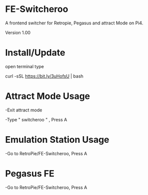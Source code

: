 # FE-Switcheroo

A frontend switcher for Retropie, Pegasus and attract Mode on Pi4.

Version 1.00

# Install/Update 

open terminal type

curl -sSL https://bit.ly/3uHofsU | bash


# Attract Mode Usage
   
   -Exit attract mode
   
   -Type " switcheroo " , Press A

# Emulation Station Usage
  
   -Go to RetroPie/FE-Switcheroo, Press A
   
# Pegasus FE 

   -Go to RetroPie/FE-Switcheroo, Press A
